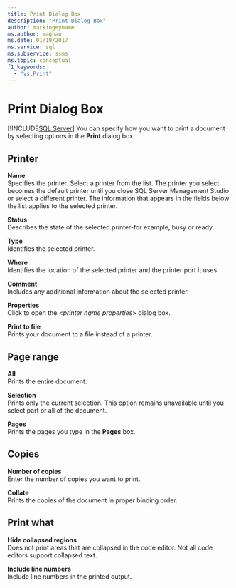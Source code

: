 ```yaml
---
title: Print Dialog Box
description: "Print Dialog Box"
author: markingmyname
ms.author: maghan
ms.date: 01/19/2017
ms.service: sql
ms.subservice: ssms
ms.topic: conceptual
f1_keywords:
  - "vs.Print"
---
```

# Print Dialog Box
[!INCLUDE[SQL Server](../../includes/applies-to-version/sqlserver.md)]
You can specify how you want to print a document by selecting options in the **Print** dialog box.  
  
## Printer  
**Name**  
Specifies the printer. Select a printer from the list. The printer you select becomes the default printer until you close SQL Server Management Studio or select a different printer. The information that appears in the fields below the list applies to the selected printer.  
  
**Status**  
Describes the state of the selected printer-for example, busy or ready.  
  
**Type**  
Identifies the selected printer.  
  
**Where**  
Identifies the location of the selected printer and the printer port it uses.  
  
**Comment**  
Includes any additional information about the selected printer.  
  
**Properties**  
Click to open the \<*printer name properties*> dialog box.  
  
**Print to file**  
Prints your document to a file instead of a printer.  
  
## Page range  
**All**  
Prints the entire document.  
  
**Selection**  
Prints only the current selection. This option remains unavailable until you select part or all of the document.  
  
**Pages**  
Prints the pages you type in the **Pages** box.  
  
## Copies  
**Number of copies**  
Enter the number of copies you want to print.  
  
**Collate**  
Prints the copies of the document in proper binding order.  
  
## Print what  
**Hide collapsed regions**  
Does not print areas that are collapsed in the code editor. Not all code editors support collapsed text.  
  
**Include line numbers**  
Include line numbers in the printed output.  
  
